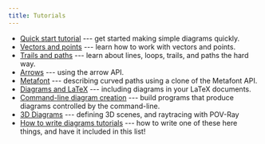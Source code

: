 ```yaml
---
title: Tutorials
---
```


* [Quick start tutorial](/doc/quickstart.html) --- get
  started making simple diagrams quickly.
* [Vectors and points](/doc/vector.html) --- learn how to work with
  vectors and points.
* [Trails and paths](/doc/paths.html) --- learn about lines, loops, trails, and
  paths the hard way.
* [Arrows](/doc/arrow.html) --- using the arrow API.
* [Metafont](/doc/metafont.html) --- describing curved paths using a
  clone of the Metafont API.
* [Diagrams and LaTeX](/doc/latex.html) --- including diagrams in your LaTeX documents.
* [Command-line diagram creation](/doc/cmdline.html) --- build
  programs that produce diagrams controlled by the command-line.
* [3D Diagrams](/doc/3D.html) --- defining 3D scenes, and raytracing with POV-Ray
* [How to write diagrams tutorials](/doc/tutorials.html) --- how to
  write one of these here things, and have it included in this list!

